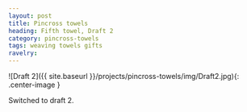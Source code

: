 ```yaml
---
layout: post
title: Pincross towels
heading: Fifth towel, Draft 2
category: pincross-towels
tags: weaving towels gifts
ravelry:
---
```

![Draft 2]({{ site.baseurl }}/projects/pincross-towels/img/Draft2.jpg){: .center-image }

Switched to draft 2.